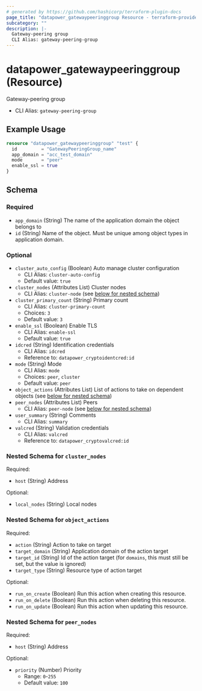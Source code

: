 ```yaml
---
# generated by https://github.com/hashicorp/terraform-plugin-docs
page_title: "datapower_gatewaypeeringgroup Resource - terraform-provider-datapower"
subcategory: ""
description: |-
  Gateway-peering group
  CLI Alias: gateway-peering-group
---
```


# datapower_gatewaypeeringgroup (Resource)

Gateway-peering group
  - CLI Alias: `gateway-peering-group`

## Example Usage

```terraform
resource "datapower_gatewaypeeringgroup" "test" {
  id         = "GatewayPeeringGroup_name"
  app_domain = "acc_test_domain"
  mode       = "peer"
  enable_ssl = true
}
```

<!-- schema generated by tfplugindocs -->
## Schema

### Required

- `app_domain` (String) The name of the application domain the object belongs to
- `id` (String) Name of the object. Must be unique among object types in application domain.

### Optional

- `cluster_auto_config` (Boolean) Auto manage cluster configuration
  - CLI Alias: `cluster-auto-config`
  - Default value: `true`
- `cluster_nodes` (Attributes List) Cluster nodes
  - CLI Alias: `cluster-node` (see [below for nested schema](#nestedatt--cluster_nodes))
- `cluster_primary_count` (String) Primary count
  - CLI Alias: `cluster-primary-count`
  - Choices: `3`
  - Default value: `3`
- `enable_ssl` (Boolean) Enable TLS
  - CLI Alias: `enable-ssl`
  - Default value: `true`
- `idcred` (String) Identification credentials
  - CLI Alias: `idcred`
  - Reference to: `datapower_cryptoidentcred:id`
- `mode` (String) Mode
  - CLI Alias: `mode`
  - Choices: `peer`, `cluster`
  - Default value: `peer`
- `object_actions` (Attributes List) List of actions to take on dependent objects (see [below for nested schema](#nestedatt--object_actions))
- `peer_nodes` (Attributes List) Peers
  - CLI Alias: `peer-node` (see [below for nested schema](#nestedatt--peer_nodes))
- `user_summary` (String) Comments
  - CLI Alias: `summary`
- `valcred` (String) Validation credentials
  - CLI Alias: `valcred`
  - Reference to: `datapower_cryptovalcred:id`

<a id="nestedatt--cluster_nodes"></a>
### Nested Schema for `cluster_nodes`

Required:

- `host` (String) Address

Optional:

- `local_nodes` (String) Local nodes


<a id="nestedatt--object_actions"></a>
### Nested Schema for `object_actions`

Required:

- `action` (String) Action to take on target
- `target_domain` (String) Application domain of the action target
- `target_id` (String) Id of the action target (for `domains`, this must still be set, but the value is ignored)
- `target_type` (String) Resource type of action target

Optional:

- `run_on_create` (Boolean) Run this action when creating this resource.
- `run_on_delete` (Boolean) Run this action when deleting this resource.
- `run_on_update` (Boolean) Run this action when updating this resource.


<a id="nestedatt--peer_nodes"></a>
### Nested Schema for `peer_nodes`

Required:

- `host` (String) Address

Optional:

- `priority` (Number) Priority
  - Range: `0`-`255`
  - Default value: `100`
